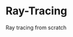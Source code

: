 # Ray-Tracing
Ray tracing from scratch

[](https://github.com/milannzz/Ray-Tracing/blob/main/Images/3.png)

[](https://github.com/milannzz/Ray-Tracing/blob/main/Images/1.png)

[](https://github.com/milannzz/Ray-Tracing/blob/main/Images/2.png)


